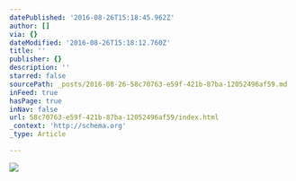 ```yaml
---
datePublished: '2016-08-26T15:18:45.962Z'
author: []
via: {}
dateModified: '2016-08-26T15:18:12.760Z'
title: ''
publisher: {}
description: ''
starred: false
sourcePath: _posts/2016-08-26-58c70763-e59f-421b-87ba-12052496af59.md
inFeed: true
hasPage: true
inNav: false
url: 58c70763-e59f-421b-87ba-12052496af59/index.html
_context: 'http://schema.org'
_type: Article

---
```

![](https://the-grid-user-content.s3-us-west-2.amazonaws.com/cb6731a9-f7f8-4ab1-8a4b-a5b17e4b9e9f.jpg)